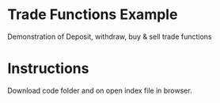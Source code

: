 # Trade Functions Example
Demonstration of Deposit, withdraw, buy & sell trade functions


# Instructions
Download code folder and on open index file in browser.
